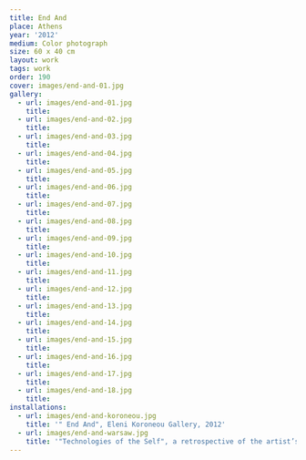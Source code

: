 ```yaml
---
title: End And
place: Athens
year: '2012'
medium: Color photograph
size: 60 x 40 cm
layout: work
tags: work
order: 190
cover: images/end-and-01.jpg
gallery:
  - url: images/end-and-01.jpg
    title: 
  - url: images/end-and-02.jpg
    title: 
  - url: images/end-and-03.jpg
    title: 
  - url: images/end-and-04.jpg
    title: 
  - url: images/end-and-05.jpg
    title: 
  - url: images/end-and-06.jpg
    title: 
  - url: images/end-and-07.jpg
    title: 
  - url: images/end-and-08.jpg
    title: 
  - url: images/end-and-09.jpg
    title: 
  - url: images/end-and-10.jpg
    title: 
  - url: images/end-and-11.jpg
    title: 
  - url: images/end-and-12.jpg
    title: 
  - url: images/end-and-13.jpg
    title: 
  - url: images/end-and-14.jpg
    title: 
  - url: images/end-and-15.jpg
    title: 
  - url: images/end-and-16.jpg
    title: 
  - url: images/end-and-17.jpg
    title: 
  - url: images/end-and-18.jpg
    title: 
installations:
  - url: images/end-and-koroneou.jpg
    title: '" End And", Eleni Koroneou Gallery, 2012'
  - url: images/end-and-warsaw.jpg
    title: '"Technologies of the Self", a retrospective of the artist’s most important photographic series from 1995–2015, curated by Barbara Piwowarska, Galeria Studio, Warsaw, 2015'
---
```

